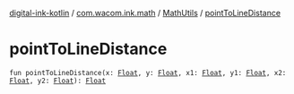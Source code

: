 [digital-ink-kotlin](../../index.md) / [com.wacom.ink.math](../index.md) / [MathUtils](index.md) / [pointToLineDistance](./point-to-line-distance.md)

# pointToLineDistance

`fun pointToLineDistance(x: `[`Float`](https://kotlinlang.org/api/latest/jvm/stdlib/kotlin/-float/index.html)`, y: `[`Float`](https://kotlinlang.org/api/latest/jvm/stdlib/kotlin/-float/index.html)`, x1: `[`Float`](https://kotlinlang.org/api/latest/jvm/stdlib/kotlin/-float/index.html)`, y1: `[`Float`](https://kotlinlang.org/api/latest/jvm/stdlib/kotlin/-float/index.html)`, x2: `[`Float`](https://kotlinlang.org/api/latest/jvm/stdlib/kotlin/-float/index.html)`, y2: `[`Float`](https://kotlinlang.org/api/latest/jvm/stdlib/kotlin/-float/index.html)`): `[`Float`](https://kotlinlang.org/api/latest/jvm/stdlib/kotlin/-float/index.html)